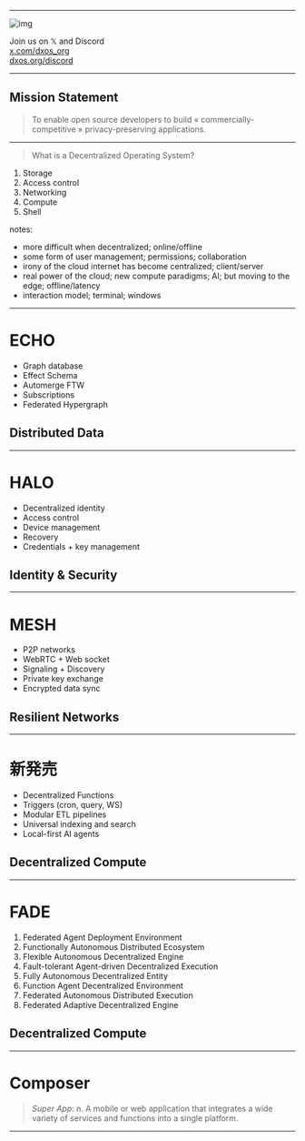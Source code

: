 <!--
.slide: data-background-video="https://dxos.network/DXOS.mp4"
-->


---
<!-- 
.slide: data-background="#151515"
-->

![img](https://dxos.org/images/logo/dxos-logotype-white.svg)

Join us on 𝕏 and Discord <!-- .element: class="!text-center" -->
<br>
[x.com/dxos_org](https://x.com/dxos_org)
<br>
[dxos.org/discord](https://dxos.org/discord)

---
<!-- 
.slide: data-background="#151515"
-->

## Mission Statement
<!-- .element: class="!text-center !p-0" -->

> To enable open source developers to build «&nbsp;commercially-competitive&nbsp;» privacy-preserving applications.

---
<!-- 
.slide: data-background="#151515"
-->

> What is a Decentralized Operating System?

1. Storage
2. Access control
3. Networking
4. Compute
5. Shell

notes:
- more difficult when decentralized; online/offline
- some form of user management; permissions; collaboration
- irony of the cloud internet has become centralized; client/server
- real power of the cloud; new compute paradigms; AI; but moving to the edge; offline/latency
- interaction model; terminal; windows

---
<!-- 
.slide: data-background="#00224D" data-background-opacity="0.5" data-background-image="https://raw.githubusercontent.com/dxos/dxos/main/packages/ui/brand/assets/icons/white/icon-echo.svg" data-background-position="95% 50%" data-background-size="30%"
-->

# ECHO

- Graph database
- Effect Schema
- Automerge FTW
- Subscriptions
- Federated Hypergraph

## Distributed Data

---
<!-- 
.slide: data-background="#5D0E41" data-background-opacity="0.5" data-background-image="https://raw.githubusercontent.com/dxos/dxos/main/packages/ui/brand/assets/icons/white/icon-halo.svg" data-background-position="95% 50%" data-background-size="30%"
-->

# HALO

- Decentralized identity
- Access control
- Device management
- Recovery
- Credentials + key management

## Identity & Security

---
<!-- 
.slide: data-background="#994D1C" data-background-opacity="0.5" data-background-image="https://raw.githubusercontent.com/dxos/dxos/main/packages/ui/brand/assets/icons/white/icon-mesh.svg" data-background-position="95% 50%" data-background-size="30%"
-->

# MESH

- P2P networks
- WebRTC + Web socket
- Signaling + Discovery
- Private key exchange
- Encrypted data sync

## Resilient Networks

---
<!-- 
.slide: data-background="#A0153E" data-background-opacity="0.5" data-background-image="https://raw.githubusercontent.com/dxos/dxos/main/packages/ui/brand/assets/icons/white/icon-kube.svg" data-background-position="95% 50%" data-background-size="30%"
-->

# 新発売

- Decentralized Functions
- Triggers (cron, query, WS)
- Modular ETL pipelines
- Universal indexing and search
- Local-first AI agents

## Decentralized Compute

---
<!--
.slide: data-visibility="hidden"
-->

# FADE

1. Federated Agent Deployment Environment
1. Functionally Autonomous Distributed Ecosystem
1. Flexible Autonomous Decentralized Engine
1. Fault-tolerant Agent-driven Decentralized Execution
1. Fully Autonomous Decentralized Entity
1. Function Agent Decentralized Environment
1. Federated Autonomous Distributed Execution
1. Federated Adaptive Decentralized Engine

## Decentralized Compute

---
<!-- 
.slide: data-background-transition="zoom" 
-->

# Composer 
<!-- .element: class="!text-center !p-0" -->

> *Super App*: n. A mobile or web application that integrates a wide variety of services and functions into a single platform.

---
<!--
.slide: data-background-video="https://dxos.network/DXOS.mp4"
-->
